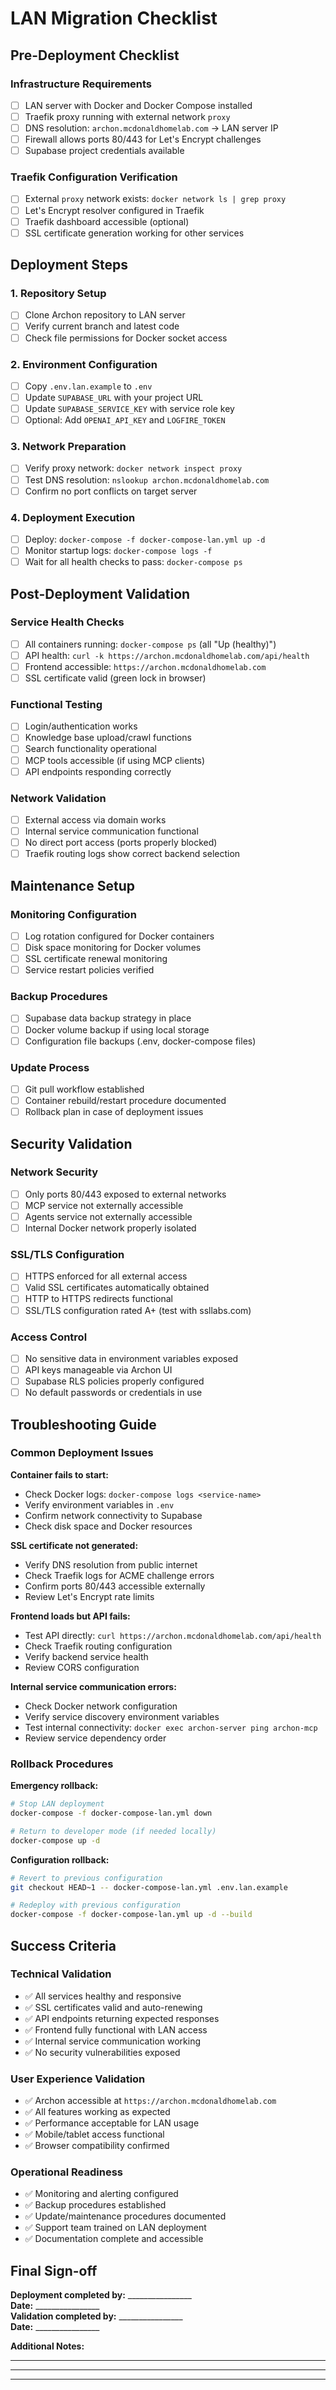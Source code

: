 # LAN Migration Checklist

## Pre-Deployment Checklist

### Infrastructure Requirements
- [ ] LAN server with Docker and Docker Compose installed
- [ ] Traefik proxy running with external network `proxy`
- [ ] DNS resolution: `archon.mcdonaldhomelab.com` → LAN server IP
- [ ] Firewall allows ports 80/443 for Let's Encrypt challenges
- [ ] Supabase project credentials available

### Traefik Configuration Verification
- [ ] External `proxy` network exists: `docker network ls | grep proxy`
- [ ] Let's Encrypt resolver configured in Traefik
- [ ] Traefik dashboard accessible (optional)
- [ ] SSL certificate generation working for other services

## Deployment Steps

### 1. Repository Setup
- [ ] Clone Archon repository to LAN server
- [ ] Verify current branch and latest code
- [ ] Check file permissions for Docker socket access

### 2. Environment Configuration  
- [ ] Copy `.env.lan.example` to `.env`
- [ ] Update `SUPABASE_URL` with your project URL
- [ ] Update `SUPABASE_SERVICE_KEY` with service role key
- [ ] Optional: Add `OPENAI_API_KEY` and `LOGFIRE_TOKEN`

### 3. Network Preparation
- [ ] Verify proxy network: `docker network inspect proxy`
- [ ] Test DNS resolution: `nslookup archon.mcdonaldhomelab.com`
- [ ] Confirm no port conflicts on target server

### 4. Deployment Execution
- [ ] Deploy: `docker-compose -f docker-compose-lan.yml up -d`
- [ ] Monitor startup logs: `docker-compose logs -f`
- [ ] Wait for all health checks to pass: `docker-compose ps`

## Post-Deployment Validation

### Service Health Checks
- [ ] All containers running: `docker-compose ps` (all "Up (healthy)")
- [ ] API health: `curl -k https://archon.mcdonaldhomelab.com/api/health`
- [ ] Frontend accessible: `https://archon.mcdonaldhomelab.com`
- [ ] SSL certificate valid (green lock in browser)

### Functional Testing
- [ ] Login/authentication works
- [ ] Knowledge base upload/crawl functions
- [ ] Search functionality operational
- [ ] MCP tools accessible (if using MCP clients)
- [ ] API endpoints responding correctly

### Network Validation
- [ ] External access via domain works
- [ ] Internal service communication functional
- [ ] No direct port access (ports properly blocked)
- [ ] Traefik routing logs show correct backend selection

## Maintenance Setup

### Monitoring Configuration
- [ ] Log rotation configured for Docker containers
- [ ] Disk space monitoring for Docker volumes
- [ ] SSL certificate renewal monitoring
- [ ] Service restart policies verified

### Backup Procedures
- [ ] Supabase data backup strategy in place
- [ ] Docker volume backup if using local storage
- [ ] Configuration file backups (.env, docker-compose files)

### Update Process
- [ ] Git pull workflow established
- [ ] Container rebuild/restart procedure documented
- [ ] Rollback plan in case of deployment issues

## Security Validation

### Network Security
- [ ] Only ports 80/443 exposed to external networks
- [ ] MCP service not externally accessible
- [ ] Agents service not externally accessible  
- [ ] Internal Docker network properly isolated

### SSL/TLS Configuration
- [ ] HTTPS enforced for all external access
- [ ] Valid SSL certificates automatically obtained
- [ ] HTTP to HTTPS redirects functional
- [ ] SSL/TLS configuration rated A+ (test with ssllabs.com)

### Access Control
- [ ] No sensitive data in environment variables exposed
- [ ] API keys manageable via Archon UI
- [ ] Supabase RLS policies properly configured
- [ ] No default passwords or credentials in use

## Troubleshooting Guide

### Common Deployment Issues

**Container fails to start:**
- Check Docker logs: `docker-compose logs <service-name>`
- Verify environment variables in `.env`
- Confirm network connectivity to Supabase
- Check disk space and Docker resources

**SSL certificate not generated:**
- Verify DNS resolution from public internet
- Check Traefik logs for ACME challenge errors
- Confirm ports 80/443 accessible externally
- Review Let's Encrypt rate limits

**Frontend loads but API fails:**
- Test API directly: `curl https://archon.mcdonaldhomelab.com/api/health`
- Check Traefik routing configuration
- Verify backend service health
- Review CORS configuration

**Internal service communication errors:**
- Check Docker network configuration
- Verify service discovery environment variables
- Test internal connectivity: `docker exec archon-server ping archon-mcp`
- Review service dependency order

### Rollback Procedures

**Emergency rollback:**
```bash
# Stop LAN deployment
docker-compose -f docker-compose-lan.yml down

# Return to developer mode (if needed locally)
docker-compose up -d
```

**Configuration rollback:**
```bash
# Revert to previous configuration
git checkout HEAD~1 -- docker-compose-lan.yml .env.lan.example

# Redeploy with previous configuration  
docker-compose -f docker-compose-lan.yml up -d --build
```

## Success Criteria

### Technical Validation
- ✅ All services healthy and responsive
- ✅ SSL certificates valid and auto-renewing
- ✅ API endpoints returning expected responses
- ✅ Frontend fully functional with LAN access
- ✅ Internal service communication working
- ✅ No security vulnerabilities exposed

### User Experience Validation
- ✅ Archon accessible at `https://archon.mcdonaldhomelab.com`
- ✅ All features working as expected
- ✅ Performance acceptable for LAN usage
- ✅ Mobile/tablet access functional
- ✅ Browser compatibility confirmed

### Operational Readiness
- ✅ Monitoring and alerting configured
- ✅ Backup procedures established
- ✅ Update/maintenance procedures documented
- ✅ Support team trained on LAN deployment
- ✅ Documentation complete and accessible

## Final Sign-off

**Deployment completed by:** ________________  
**Date:** ________________  
**Validation completed by:** ________________  
**Date:** ________________

**Additional Notes:**
_________________________
_________________________
_________________________